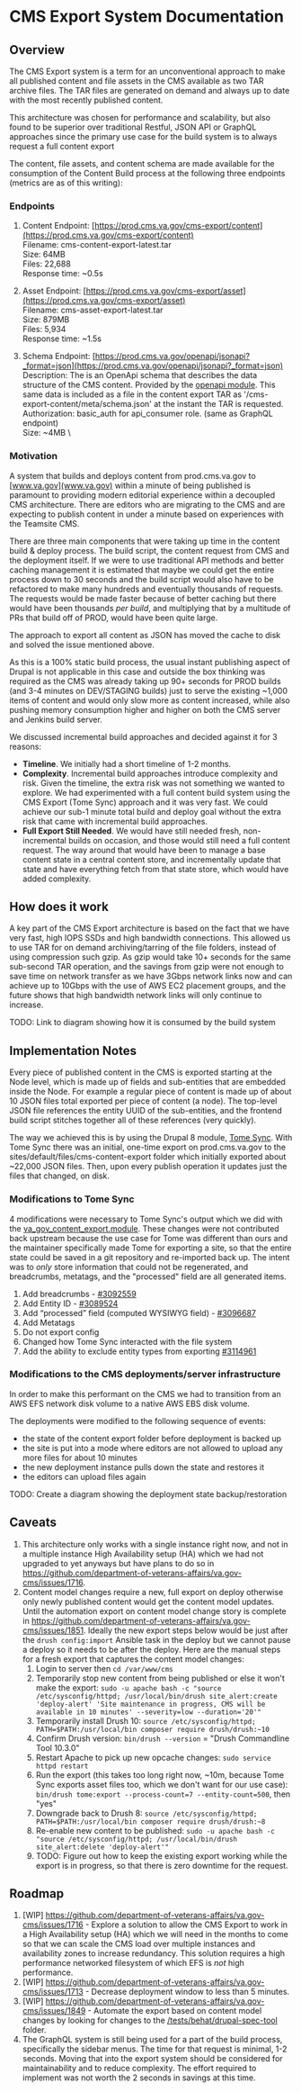 # CMS Export System Documentation


## Overview

The CMS Export system is a term for an unconventional approach to make all published content and file assets in the CMS available as two TAR archive files. The TAR files are generated on demand and always up to date with the most recently published content.

This architecture was chosen for performance and scalability, but also found to be superior over traditional Restful, JSON API or GraphQL approaches since the primary use case for the build system is to always request a full content export

The content, file assets, and content schema are made available for the consumption of the Content Build process at the following three endpoints (metrics are as of this writing):
### Endpoints

1. Content Endpoint: [https://prod.cms.va.gov/cms-export/content](https://prod.cms.va.gov/cms-export/content) \
Filename: cms-content-export-latest.tar \
Size: 64MB \
Files: 22,688  \
Response time: ~0.5s

2. Asset Endpoint: [https://prod.cms.va.gov/cms-export/asset](https://prod.cms.va.gov/cms-export/asset) \
Filename: cms-asset-export-latest.tar \
Size: 879MB \
Files: 5,934 \
Response time: ~1.5s

3. Schema Endpoint: [https://prod.cms.va.gov/openapi/jsonapi?_format=json](https://prod.cms.va.gov/openapi/jsonapi?_format=json) \
Description:  The is an OpenApi schema that describes the data structure of the CMS content. Provided by the
[openapi module](https://www.drupal.org/project/openapi). This same data is included as a file in the content export TAR as '/cms-export-content/meta/schema.json' at the instant the TAR is requested. \
Authorization: basic_auth for api_consumer role. (same as GraphQL endpoint) \
Size: ~4MB \

### Motivation

A system that builds and deploys content from prod.cms.va.gov to [www.va.gov](www.va.gov) within a minute of being published is paramount to providing modern editorial experience within a decoupled CMS architecture. There are editors who are migrating to the CMS and are expecting to publish content in under a minute based on experiences with the Teamsite CMS.

There are three main components that were taking up time in the content build & deploy process. The build script, the content request from CMS and the deployment itself. If we were to use traditional API methods and better caching management it is estimated that maybe we could get the entire process down to 30 seconds and the build script would also have to be refactored to make many hundreds and eventually thousands of requests. The requests would be made faster because of better caching but there would have been thousands _per build_, and multiplying that by a multitude of PRs that build off of PROD, would have been quite large.

The approach to export all content as JSON has moved the cache to disk and solved the issue mentioned above.

As this is a 100% static build process, the usual instant publishing aspect of Drupal is not applicable in this case and outside the box thinking was required as the CMS was already taking up 90+ seconds for PROD builds (and 3-4 minutes on DEV/STAGING builds) just to serve the existing ~1,000 items of content and would only slow more as content increased, while also pushing memory consumption higher and higher on both the CMS server and Jenkins build server.

We discussed incremental build approaches and decided against it for 3 reasons:

*   **Timeline**. We initially had a short timeline of 1-2 months.
*   **Complexity**. Incremental build approaches introduce complexity and risk. Given the timeline, the extra risk was not something we wanted to explore. We had experimented with a full content build system using the CMS Export (Tome Sync) approach and it was very fast. We could achieve our sub-1 minute total build and deploy goal without the extra risk that came with incremental build approaches.
*   **Full Export Still Needed**. We would have still needed fresh, non-incremental builds on occasion, and those would still need a full content request. The way around that would have been to manage a base content state in a central content store, and incrementally update that state and have everything fetch from that state store, which would have added complexity.

## How does it work

A key part of the CMS Export architecture is based on the fact that we have very fast, high IOPS SSDs and high bandwidth connections. This allowed us to use TAR for on demand archiving/tarring of the file folders, instead of using compression such gzip. As gzip would take 10+ seconds for the same sub-second TAR operation, and the savings from gzip were not enough to save time on network transfer as we have 3Gbps network links now and can achieve up to 10Gbps with the use of AWS EC2 placement groups, and the future shows that high bandwidth network links will only continue to increase.

TODO: Link to diagram showing how it is consumed by the build system


## Implementation Notes

Every piece of published content in the CMS is exported starting at the Node level, which is made up of fields and sub-entities that are embedded inside the Node. For example a regular piece of content is made up of about 10 JSON files total exported per piece of content (a node). The top-level JSON file references the entity UUID of the sub-entities, and the frontend build script stitches together all of these references (very quickly).

The way we achieved this is by using the Drupal 8 module, [Tome Sync](https://git.drupalcode.org/project/tome/-/tree/8.x-1.x/modules/tome_sync). With Tome Sync there was an initial, one-time export on prod.cms.va.gov to the sites/default/files/cms-content-export folder which initially exported about ~22,000 JSON files. Then, upon every publish operation it updates just the files that changed, on disk.

### Modifications to Tome Sync

4 modifications were necessary to Tome Sync's output which we did with the [va_gov_content_export.module](https://github.com/department-of-veterans-affairs/va.gov-cms/tree/master/docroot/modules/custom/va_gov_content_export). These changes were not contributed back upstream because the use case for Tome was different than ours and the maintainer specifically made Tome for exporting a site, so that the entire state could be saved in a git repository and re-imported back up. The intent was to _only_ store information that could not be regenerated, and breadcrumbs, metatags, and the "processed" field are all generated items.

1. Add breadcrumbs - [#3092559](https://www.drupal.org/project/tome/issues/3092559)
1. Add Entity ID - [#3089524](https://www.drupal.org/project/tome/issues/3089524)
1. Add “processed” field (computed WYSIWYG field) - [#3096687](https://www.drupal.org/project/tome/issues/3096687)
1. Add Metatags
1. Do not export config
1. Changed how Tome Sync interacted with the file system
1. Add the ability to exclude entity types from exporting [#3114961](https://www.drupal.org/project/tome/issues/3114961)

### Modifications to the CMS deployments/server infrastructure

In order to make this performant on the CMS we had to transition from an AWS EFS network disk volume to a native AWS EBS disk volume.

The deployments were modified to the following sequence of events:

* the state of the content export folder before deployment is backed up
* the site is put into a mode where editors are not allowed to upload any more files for about 10 minutes
* the new deployment instance pulls down the state and restores it
* the editors can upload files again

TODO: Create a diagram showing the deployment state backup/restoration

## Caveats

1. This architecture only works with a single instance right now, and not in a multiple instance High Availability setup (HA) which we had not upgraded to yet anyways but have plans to do so in https://github.com/department-of-veterans-affairs/va.gov-cms/issues/1716.
1. Content model changes require a new, full export on deploy otherwise only newly published content would get the content model updates. Until the automation export on content model change story is complete in https://github.com/department-of-veterans-affairs/va.gov-cms/issues/1851. Ideally the new export steps below would be just after the `drush config:import` Ansible task in the deploy but we cannot pause a deploy so it needs to be after the deploy. Here are the manual steps for a fresh export that captures the content model changes:
    1. Login to server then `cd /var/www/cms`
    1. Temporarily stop new content from being published or else it won't make the export: `sudo -u apache bash -c "source /etc/sysconfig/httpd; /usr/local/bin/drush site_alert:create 'deploy-alert' 'Site maintenance in progress, CMS will be available in 10 minutes' --severity=low --duration='20'"`
    1. Temporarily install Drush 10: `source /etc/sysconfig/httpd; PATH=$PATH:/usr/local/bin composer require drush/drush:~10`
    1. Confirm Drush version: `bin/drush --version` = "Drush Commandline Tool 10.3.0"
    1. Restart Apache to pick up new opcache changes: `sudo service httpd restart`
    1. Run the export (this takes too long right now, ~10m, because Tome Sync exports asset files too, which we don't want for our use case): `bin/drush tome:export --process-count=7 --entity-count=500`, then "yes"
    1. Downgrade back to Drush 8: `source /etc/sysconfig/httpd; PATH=$PATH:/usr/local/bin composer require drush/drush:~8`
    1. Re-enable new content to be published: `sudo -u apache bash -c "source /etc/sysconfig/httpd; /usr/local/bin/drush site_alert:delete 'deploy-alert'"`
    1. TODO: Figure out how to keep the existing export working while the export is in progress, so that there is zero downtime for the request.


## Roadmap

1. [WIP] https://github.com/department-of-veterans-affairs/va.gov-cms/issues/1716 - Explore a solution to allow the CMS Export to work in a High Availability setup (HA) which we will need in the months to come so that we can scale the CMS load over multiple instances and availability zones to increase redundancy. This solution requires a high performance networked filesystem of which EFS is _not_ high performance.
1. [WIP] https://github.com/department-of-veterans-affairs/va.gov-cms/issues/1713 - Decrease deployment window to less than 5 minutes.
1. [WIP] https://github.com/department-of-veterans-affairs/va.gov-cms/issues/1849 - Automate the export based on content model changes by looking for changes to the [/tests/behat/drupal-spec-tool](https://github.com/department-of-veterans-affairs/va.gov-cms/tree/master/tests/behat/drupal-spec-tool) folder.
1. The GraphQL system is still being used for a part of the build process, specifically the sidebar menus. The time for that request is minimal, 1-2 seconds. Moving that into the export system should be considered for maintainability and to reduce complexity. The effort required to implement was not worth the 2 seconds in savings at this time.
